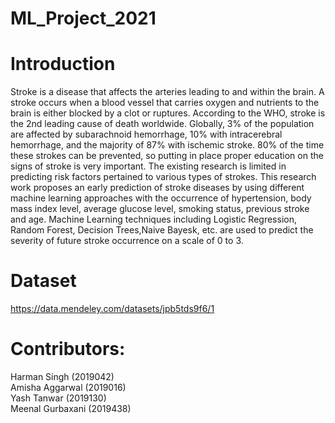 # ML_Project_2021

# Introduction
Stroke is a disease that affects the arteries leading to and within the brain. A stroke occurs when a blood vessel that carries oxygen and nutrients to the brain is either blocked by a clot or ruptures. According to the WHO, stroke is the 2nd leading cause of death worldwide. Globally, 3% of the population are affected by subarachnoid hemorrhage, 10% with intracerebral hemorrhage, and the majority of 87% with ischemic stroke. 80% of the time these strokes can be prevented, so putting in place proper education on the signs of stroke is very important. The existing research is limited in predicting risk factors pertained to various types of strokes. This research work proposes an early prediction of stroke diseases by using different machine learning approaches with the occurrence of hypertension, body mass index level, average glucose level, smoking status, previous stroke and age. Machine Learning techniques including Logistic Regression, Random Forest, Decision Trees,Naive Bayesk, etc. are used to predict the severity of future stroke occurrence on a scale of 0 to 3.

# Dataset
https://data.mendeley.com/datasets/jpb5tds9f6/1

# Contributors:
Harman Singh (2019042) \
Amisha Aggarwal (2019016) \
Yash Tanwar (2019130) \
Meenal Gurbaxani (2019438)
